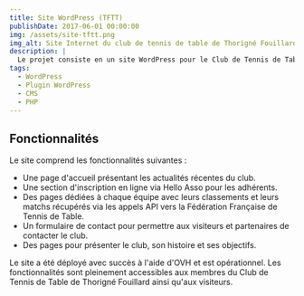 ```yaml
---
title: Site WordPress (TFTT)
publishDate: 2017-06-01 00:00:00
img: /assets/site-tftt.png
img_alt: Site Internet du club de tennis de table de Thorigné Fouillard
description: |
  Le projet consiste en un site WordPress pour le Club de Tennis de Table de Thorigné Fouillard, déjà actif et déployé à l'aide d'OVH. Ce site permet aux membres du club de suivre les différentes actualités, de s'inscrire en ligne via Hello Asso et de consulter les classements et les matchs des différentes équipes grâce à des appels API vers la Fédération Française de Tennis de Table.
tags:
  - WordPress
  - Plugin WordPress
  - CMS
  - PHP
---
```


## Fonctionnalités

Le site comprend les fonctionnalités suivantes :
- Une page d'accueil présentant les actualités récentes du club.
- Une section d'inscription en ligne via Hello Asso pour les adhérents.
- Des pages dédiées à chaque équipe avec leurs classements et leurs matchs récupérés via les appels API vers la Fédération Française de Tennis de Table.
- Un formulaire de contact pour permettre aux visiteurs et partenaires de contacter le club.
- Des pages pour présenter le club, son histoire et ses objectifs.

Le site a été déployé avec succès à l'aide d'OVH et est opérationnel. Les fonctionnalités sont pleinement accessibles aux membres du Club de Tennis de Table de Thorigné Fouillard ainsi qu'aux visiteurs.
